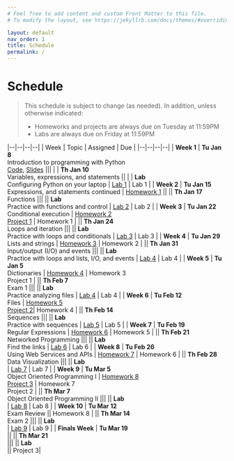 ```yaml
---
# Feel free to add content and custom Front Matter to this file.
# To modify the layout, see https://jekyllrb.com/docs/themes/#overriding-theme-defaults

layout: default
nav_order: 1
title: Schedule
permalink: /
---
```

# Schedule
> This schedule is subject to change (as needed). In addition, unless otherwise indicated:
> * Homeworks and projects are always due on Tuesday at 11:59PM
> * Labs are always due on Friday at 11:59PM

|--|--|--|--|
| Week | Topic | Assigned | Due |
|--|--|--|--|
| **Week 1** | **Tu Jan 8**<br>Introduction to programming with Python <br>[Code](#), [Slides](#) |||
| | **Th Jan 10**<br>Variables, expressions, and statements ||
| | **Lab**<br>Configuring Python on your laptop | [Lab 1](#) | Lab 1 |
| **Week 2** | **Tu Jan 15**<br>Expressions, and statements continued | [Homework 1](#) ||
|| **Th Jan 17**<br>Functions |||
|| **Lab**<br>Practice with functions and control | [Lab 2](#) | Lab 2 |
| **Week 3** | **Tu Jan 22**<br>Conditional execution | [Homework 2](#)<br>[Project 1](#) | Homework 1 |
|| **Th Jan 24**<br>Loops and iteration |||
|| **Lab**<br>Practice with loops and conditionals  | [Lab 3](#) | Lab 3 |
| **Week 4** | **Tu Jan 29**<br>Lists and strings | [Homework 3](#) | Homework 2 |
|| **Th Jan 31**<br>Input/output (I/O) and events |||
|| **Lab**<br>Practice with loops and lists, I/O, and events | [Lab 4](#) | Lab 4 |
| **Week 5** | **Tu Jan 5**<br>Dictionaries | [Homework 4](#) | Homework 3<br>Project 1 |
|| **Th Feb 7**<br>Exam 1 |||
|| **Lab**<br>Practice analyzing files | [Lab 4](#) | Lab 4 |
| **Week 6** | **Tu Feb 12**<br>Files | [Homework 5](#)<br>[Project 2](#)| Homework 4 |
|| **Th Feb 14**<br>Sequences |||
|| **Lab**<br>Practice with sequences | [Lab 5](#) | Lab 5 |
| **Week 7** | **Tu Feb 19**<br>Regular Expressions | [Homework 6](#) | Homework 5 |
|| **Th Feb 21**<br>Networked Programming |||
|| **Lab**<br>Find the links | [Lab 6](#) | Lab 6 |
| **Week 8** | **Tu Feb 26**<br>Using Web Services and APIs | [Homework 7](#) | Homework 6 |
|| **Th Feb 28**<br>Data Visualization |||
|| **Lab**<br> | [Lab 7](#) | Lab 7 |
| **Week 9** | **Tu Mar 5**<br>Object Oriented Programming I | [Homework 8](#)<br>[Project 3](#) | Homework 7<br>Project 2 |
|| **Th Mar 7**<br>Object Oriented Programming II |||
|| **Lab**<br> | [Lab 8](#) | Lab 8 |
| **Week 10** | **Tu Mar 12**<br>Exam Review || Homework 8 |
|| **Th Mar 14**<br>Exam 2 |||
|| **Lab**<br> | [Lab 9](#) | Lab 9 |
| **Finals Week** | **Tu Mar 19**<br> ||
|| **Th Mar 21**<br> |||
|| **Lab**<br> || Project 3|
